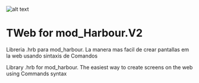 ﻿![alt text](https://i.postimg.cc/QM6v5Xqg/minilogo.png)

TWeb for mod_Harbour.V2
=======================

Libreria .hrb para mod_harbour. La manera mas facil de crear pantallas em la web usando sintaxis de Comandos

Library .hrb for mod_harbour. The easiest way to create screens on the web using Commands syntax

